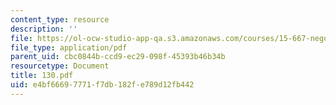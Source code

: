 ```yaml
---
content_type: resource
description: ''
file: https://ol-ocw-studio-app-qa.s3.amazonaws.com/courses/15-667-negotiation-and-conflict-management-spring-2001/e4bf66697771f7db182fe789d12fb442_130.pdf
file_type: application/pdf
parent_uid: cbc0844b-ccd9-ec29-098f-45393b46b34b
resourcetype: Document
title: 130.pdf
uid: e4bf6669-7771-f7db-182f-e789d12fb442
---
```

